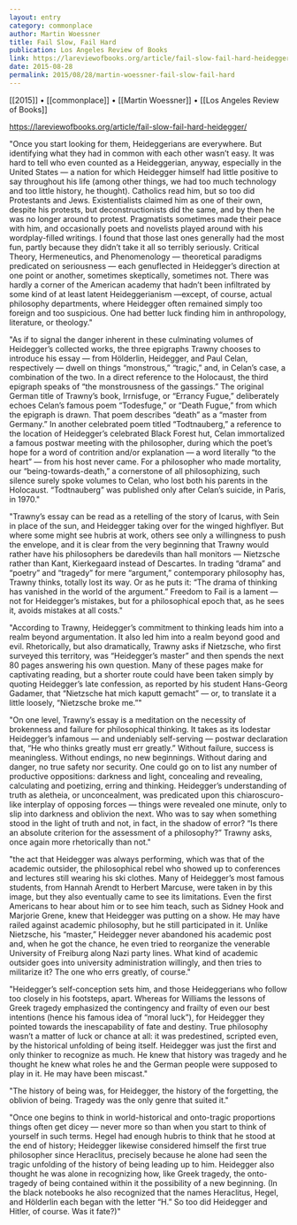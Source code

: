 ```yaml
---
layout: entry
category: commonplace
author: Martin Woessner
title: Fail Slow, Fail Hard
publication: Los Angeles Review of Books
link: https://lareviewofbooks.org/article/fail-slow-fail-hard-heidegger/
date: 2015-08-28
permalink: 2015/08/28/martin-woessner-fail-slow-fail-hard
---
```


[[2015]] • [[commonplace]] • [[Martin Woessner]] • [[Los Angeles Review of Books]]

https://lareviewofbooks.org/article/fail-slow-fail-hard-heidegger/

"Once you start looking for them, Heideggerians are everywhere. But identifying what they had in common with each other wasn’t easy. It was hard to tell who even counted as a Heideggerian, anyway, especially in the United States — a nation for which Heidegger himself had little positive to say throughout his life (among other things, we had too much technology and too little history, he thought). Catholics read him, but so too did Protestants and Jews. Existentialists claimed him as one of their own, despite his protests, but deconstructionists did the same, and by then he was no longer around to protest. Pragmatists sometimes made their peace with him, and occasionally poets and novelists played around with his wordplay-filled writings. I found that those last ones generally had the most fun, partly because they didn’t take it all so terribly seriously. Critical Theory, Hermeneutics, and Phenomenology — theoretical paradigms predicated on seriousness — each genuflected in Heidegger’s direction at one point or another, sometimes skeptically, sometimes not. There was hardly a corner of the American academy that hadn’t been infiltrated by some kind of at least latent Heideggerianism —except, of course, actual philosophy departments, where Heidegger often remained simply too foreign and too suspicious. One had better luck finding him in anthropology, literature, or theology."
 
"As if to signal the danger inherent in these culminating volumes of Heidegger’s collected works, the three epigraphs Trawny chooses to introduce his essay — from Hölderlin, Heidegger, and Paul Celan, respectively — dwell on things “monstrous,” “tragic,” and, in Celan’s case, a combination of the two. In a direct reference to the Holocaust, the third epigraph speaks of “the monstrousness of the gassings.” The original German title of Trawny’s book, Irrnisfuge, or “Errancy Fugue,” deliberately echoes Celan’s famous poem “Todesfuge,” or “Death Fugue,” from which the epigraph is drawn. That poem describes “death” as a “master from Germany.” In another celebrated poem titled “Todtnauberg,” a reference to the location of Heidegger’s celebrated Black Forest hut, Celan immortalized a famous postwar meeting with the philosopher, during which the poet’s hope for a word of contrition and/or explanation — a word literally “to the heart” — from his host never came. For a philosopher who made mortality, our “being-towards-death,” a cornerstone of all philosophizing, such silence surely spoke volumes to Celan, who lost both his parents in the Holocaust. “Todtnauberg” was published only after Celan’s suicide, in Paris, in 1970."

"Trawny’s essay can be read as a retelling of the story of Icarus, with Sein in place of the sun, and Heidegger taking over for the winged highflyer. But where some might see hubris at work, others see only a willingness to push the envelope, and it is clear from the very beginning that Trawny would rather have his philosophers be daredevils than hall monitors — Nietzsche rather than Kant, Kierkegaard instead of Descartes. In trading “drama” and “poetry” and “tragedy” for mere “argument,” contemporary philosophy has, Trawny thinks, totally lost its way. Or as he puts it: “The drama of thinking has vanished in the world of the argument.” Freedom to Fail is a lament — not for Heidegger’s mistakes, but for a philosophical epoch that, as he sees it, avoids mistakes at all costs."

"According to Trawny, Heidegger’s commitment to thinking leads him into a realm beyond argumentation. It also led him into a realm beyond good and evil. Rhetorically, but also dramatically, Trawny asks if Nietzsche, who first surveyed this territory, was “Heidegger’s master” and then spends the next 80 pages answering his own question. Many of these pages make for captivating reading, but a shorter route could have been taken simply by quoting Heidegger’s late confession, as reported by his student Hans-Georg Gadamer, that “Nietzsche hat mich kaputt gemacht” — or, to translate it a little loosely, “Nietzsche broke me.”"

"On one level, Trawny’s essay is a meditation on the necessity of brokenness and failure for philosophical thinking. It takes as its lodestar Heidegger’s infamous — and undeniably self-serving — postwar declaration that, “He who thinks greatly must err greatly.” Without failure, success is meaningless. Without endings, no new beginnings. Without daring and danger, no true safety nor security. One could go on to list any number of productive oppositions: darkness and light, concealing and revealing, calculating and poetizing, erring and thinking. Heidegger’s understanding of truth as aletheia, or unconcealment, was predicated upon this chiaroscuro-like interplay of opposing forces — things were revealed one minute, only to slip into darkness and oblivion the next. Who was to say when something stood in the light of truth and not, in fact, in the shadow of error? “Is there an absolute criterion for the assessment of a philosophy?” Trawny asks, once again more rhetorically than not."

"the act that Heidegger was always performing, which was that of the academic outsider, the philosophical rebel who showed up to conferences and lectures still wearing his ski clothes. Many of Heidegger’s most famous students, from Hannah Arendt to Herbert Marcuse, were taken in by this image, but they also eventually came to see its limitations. Even the first Americans to hear about him or to see him teach, such as Sidney Hook and Marjorie Grene, knew that Heidegger was putting on a show. He may have railed against academic philosophy, but he still participated in it. Unlike Nietzsche, his “master,” Heidegger never abandoned his academic post and, when he got the chance, he even tried to reorganize the venerable University of Freiburg along Nazi party lines. What kind of academic outsider goes into university administration willingly, and then tries to militarize it? The one who errs greatly, of course."

"Heidegger’s self-conception sets him, and those Heideggerians who follow too closely in his footsteps, apart. Whereas for Williams the lessons of Greek tragedy emphasized the contingency and frailty of even our best intentions (hence his famous idea of “moral luck”), for Heidegger they pointed towards the inescapability of fate and destiny. True philosophy wasn’t a matter of luck or chance at all: it was predestined, scripted even, by the historical unfolding of being itself. Heidegger was just the first and only thinker to recognize as much. He knew that history was tragedy and he thought he knew what roles he and the German people were supposed to play in it. He may have been miscast."
 
"The history of being was, for Heidegger, the history of the forgetting, the oblivion of being. Tragedy was the only genre that suited it."

"Once one begins to think in world-historical and onto-tragic proportions things often get dicey — never more so than when you start to think of yourself in such terms. Hegel had enough hubris to think that he stood at the end of history; Heidegger likewise considered himself the first true philosopher since Heraclitus, precisely because he alone had seen the tragic unfolding of the history of being leading up to him. Heidegger also thought he was alone in recognizing how, like Greek tragedy, the onto-tragedy of being contained within it the possibility of a new beginning. (In the black notebooks he also recognized that the names Heraclitus, Hegel, and Hölderlin each began with the letter “H.” So too did Heidegger and Hitler, of course. Was it fate?)"
